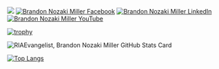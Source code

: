 ![](https://komarev.com/ghpvc/?username=RIAEvangelist&style=for-the-badge&color=ff69b4) [![Brandon Nozaki Miller Facebook](https://img.shields.io/badge/Facebook-1877F2?style=for-the-badge&logo=facebook&logoColor=white)](https://www.facebook.com/RIAEvangelist) [![Brandon Nozaki Miller LinkedIn](https://img.shields.io/badge/LinkedIn-0077B5?style=for-the-badge&logo=linkedin&logoColor=white)](https://www.linkedin.com/in/electriccowboy/) [![Brandon Nozaki Miller YouTube](https://img.shields.io/badge/YouTube-FF0000?style=for-the-badge&logo=youtube&logoColor=white)](https://www.youtube.com/brandonnozakimiller) 

[![trophy](https://github-profile-trophy.vercel.app/?username=riaevangelist&theme=onedark&column=5)](https://github.com/ryo-ma/github-profile-trophy)

![RIAEvangelist, Brandon Nozaki Miller GitHub Stats Card](https://github-readme-stats.vercel.app/api?username=riaevangelist&show_icons=true&theme=radical)

[![Top Langs](https://github-readme-stats.vercel.app/api/top-langs/?username=riaevangelist&layout=compact&theme=radical)](https://github.com/anuraghazra/github-readme-stats)
